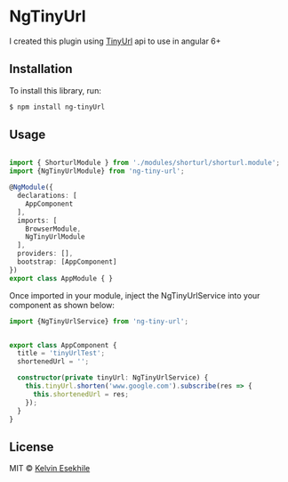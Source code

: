 # NgTinyUrl

I created this plugin using [TinyUrl](https://tinyurl.com/) api to use in angular 6+

## Installation

To install this library, run:

```bash
$ npm install ng-tinyUrl
```

## Usage

```typescript

import { ShorturlModule } from './modules/shorturl/shorturl.module';
import {NgTinyUrlModule} from 'ng-tiny-url';

@NgModule({
  declarations: [
    AppComponent
  ],
  imports: [
    BrowserModule,
    NgTinyUrlModule
  ],
  providers: [],
  bootstrap: [AppComponent]
})
export class AppModule { }
```

Once imported in your module, inject the NgTinyUrlService into your component as shown below: 

```typescript
import {NgTinyUrlService} from 'ng-tiny-url';


export class AppComponent {
  title = 'tinyUrlTest';
  shortenedUrl = '';

  constructor(private tinyUrl: NgTinyUrlService) {
    this.tinyUrl.shorten('www.google.com').subscribe(res => {
      this.shortenedUrl = res;
    });
  }
}
```

## License

MIT © [Kelvin Esekhile](mailto:kelvinoesekhile@gmail.com)

